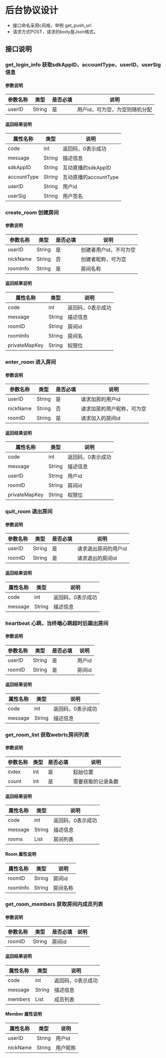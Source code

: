 # 后台协议设计

* 接口命名采用c风格，举例 get_push_url
* 请求方式POST，请求的body是Json格式。

## 接口说明

### get_login_info 获取sdkAppID、accountType、userID、userSig信息

#### 参数说明

| 参数名称   | 类型         | 是否必填 | 说明                 |
| ------ | ---------- | ---- | ------------------ |
| userID    | String | 是    | 用户id，可为空，为空则随机分配 |

#### 返回结果说明

| 属性名称    | 类型         | 说明     |
| ------- | ---------- | ------ |
| code | int        | 返回码，0表示成功 |
| message | String | 描述信息 |
| sdkAppID | String | 互动直播的sdkAppID |
| accountType | String | 互动直播的accountType |
| userID | String | 用户id |
| userSig | String | 用户签名 |


### create_room 创建房间

#### 参数说明

| 参数名称   | 类型         | 是否必填 | 说明                 |
| ------ | ---------- | ---- | ------------------ |
| userID    | String | 是    | 创建者用户id，不可为空 |
| nickName    | String | 否    | 创建者昵称，可为空 |
| roomInfo    | String | 是    | 房间名称 |

#### 返回结果说明

| 属性名称    | 类型         | 说明     |
| ------- | ---------- | ------ |
| code | int        | 返回码，0表示成功 |
| message | String | 描述信息 |
| roomID | String | 房间id |
| roomInfo |  String | 房间名 |
| privateMapKey | String | 权限位 |

### enter_room 进入房间

#### 参数说明

| 参数名称   | 类型         | 是否必填 | 说明                 |
| ------ | ---------- | ---- | ------------------ |
| userID    | String | 是    | 请求加房的用户id |
| nickName    | String | 否    | 请求加房的用户昵称，可为空 |
| roomID    | String | 是    | 请求加入的房间id |

#### 返回结果说明

| 属性名称    | 类型         | 说明     |
| ------- | ---------- | ------ |
| code | int        | 返回码，0表示成功 |
| message | String | 描述信息 |
| userID | String | 用户id |
| roomID |  String | 房间id |
| privateMapKey | String | 权限位 |

### quit_room 退出房间

#### 参数说明

| 参数名称   | 类型         | 是否必填 | 说明                 |
| ------ | ---------- | ---- | ------------------ |
| userID    | String | 是    | 请求退出房间的用户id|
| roomID    | String | 是    | 请求退出的房间id|

#### 返回结果说明

| 属性名称    | 类型         | 说明     |
| ------- | ---------- | ------ |
| code | int        | 返回码，0表示成功 |
| message | String | 描述信息 |

### heartbeat 心跳，当终端心跳超时后踢出房间

#### 参数说明

| 参数名称   | 类型         | 是否必填 | 说明                 |
| ------ | ---------- | ---- | ------------------ |
| userID    | String | 是    | 用户id|
| roomID    | String | 是    | 房间id|

#### 返回结果说明

| 属性名称    | 类型         | 说明     |
| ------- | ---------- | ------ |
| code | int        | 返回码，0表示成功 |
| message | String | 描述信息 |

### get_room_list 获取webrtc房间列表

#### 参数说明

| 参数名称   | 类型         | 是否必填 | 说明                 |
| ------ | ---------- | ---- | ------------------ |
| index    | int | 是    | 起始位置|
| count    | int | 是    | 需要获取的记录条数|

#### 返回结果说明

| 属性名称    | 类型         | 说明     |
| ------- | ---------- | ------ |
| code | int        | 返回码，0表示成功 |
| message | String | 描述信息 |
| rooms | List<Room> | 房间列表 |

#### Room 属性说明

| 属性名称    | 类型         | 说明     |
| ------- | ---------- | ------ |
| roomID | String   | 房间id |
| roomInfo | String | 房间名称 |

### get_room_members 获取房间内成员列表

#### 参数说明

| 参数名称   | 类型         | 是否必填 | 说明                 |
| ------ | ---------- | ---- | ------------------ |
| roomID | String   | 房间id |

#### 返回结果说明

| 属性名称    | 类型         | 说明     |
| ------- | ---------- | ------ |
| code | int        | 返回码，0表示成功 |
| message | String | 描述信息 |
| members | List<Member> | 成员列表 |

#### Member 属性说明

| 属性名称    | 类型         | 说明     |
| ------- | ---------- | ------ |
| userID | String   | 用户id |
| nickName | String | 用户昵称 |

